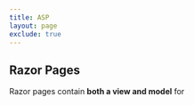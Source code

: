 ```yaml
---
title: ASP
layout: page
exclude: true
---
```


## Razor Pages

Razor pages contain **both a view and model** for 
<!--stackedit_data:
eyJoaXN0b3J5IjpbMTgyNzgxNjExM119
-->